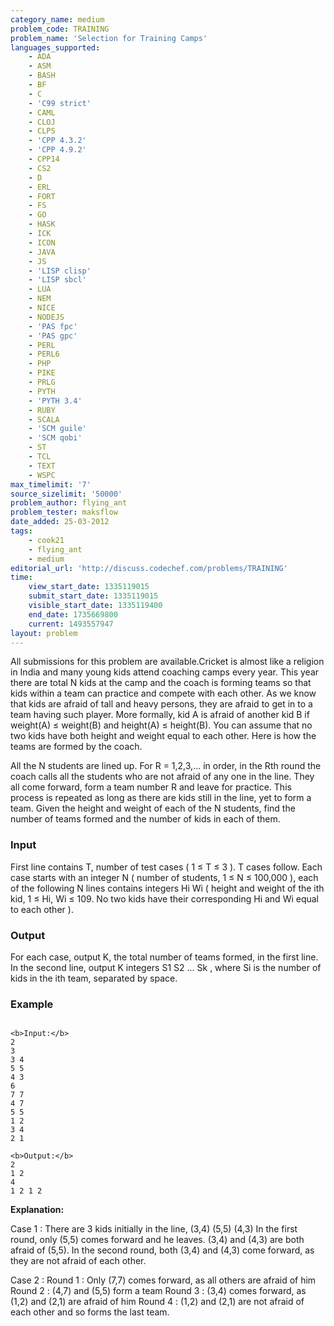 ```yaml
---
category_name: medium
problem_code: TRAINING
problem_name: 'Selection for Training Camps'
languages_supported:
    - ADA
    - ASM
    - BASH
    - BF
    - C
    - 'C99 strict'
    - CAML
    - CLOJ
    - CLPS
    - 'CPP 4.3.2'
    - 'CPP 4.9.2'
    - CPP14
    - CS2
    - D
    - ERL
    - FORT
    - FS
    - GO
    - HASK
    - ICK
    - ICON
    - JAVA
    - JS
    - 'LISP clisp'
    - 'LISP sbcl'
    - LUA
    - NEM
    - NICE
    - NODEJS
    - 'PAS fpc'
    - 'PAS gpc'
    - PERL
    - PERL6
    - PHP
    - PIKE
    - PRLG
    - PYTH
    - 'PYTH 3.4'
    - RUBY
    - SCALA
    - 'SCM guile'
    - 'SCM qobi'
    - ST
    - TCL
    - TEXT
    - WSPC
max_timelimit: '7'
source_sizelimit: '50000'
problem_author: flying_ant
problem_tester: maksflow
date_added: 25-03-2012
tags:
    - cook21
    - flying_ant
    - medium
editorial_url: 'http://discuss.codechef.com/problems/TRAINING'
time:
    view_start_date: 1335119015
    submit_start_date: 1335119015
    visible_start_date: 1335119400
    end_date: 1735669800
    current: 1493557947
layout: problem
---
```

All submissions for this problem are available.Cricket is almost like a religion in India and many young kids attend coaching camps every year. This year there are total N kids at the camp and the coach is forming teams so that kids within a team can practice and compete with each other. As we know that kids are afraid of tall and heavy persons, they are afraid to get in to a team having such player. More formally, kid A is afraid of another kid B if weight(A) ≤ weight(B) and height(A) ≤ height(B). You can assume that no two kids have both height and weight equal to each other. Here is how the teams are formed by the coach.

All the N students are lined up. For R = 1,2,3,... in order, in the Rth round the coach calls all the students who are not afraid of any one in the line. They all come forward, form a team number R and leave for practice. This process is repeated as long as there are kids still in the line, yet to form a team. Given the height and weight of each of the N students, find the number of teams formed and the number of kids in each of them.

### Input

First line contains T, number of test cases ( 1 ≤ T ≤ 3 ). T cases follow. Each case starts with an integer N ( number of students, 1 ≤ N ≤ 100,000 ), each of the following N lines contains integers Hi Wi ( height and weight of the ith kid, 1 ≤ Hi, Wi ≤ 109. No two kids have their corresponding Hi and Wi equal to each other ).

### Output

For each case, output K, the total number of teams formed, in the first line. In the second line, output K integers S1 S2 ... Sk , where Si is the number of kids in the ith team, separated by space.

### Example

```

<b>Input:</b>
2
3
3 4
5 5
4 3
6
7 7
4 7
5 5
1 2
3 4
2 1

<b>Output:</b>
2
1 2
4
1 2 1 2 

```

**Explanation:**

Case 1 : There are 3 kids initially in the line, (3,4) (5,5) (4,3)
In the first round, only (5,5) comes forward and he leaves. (3,4) and (4,3) are both afraid of (5,5).
In the second round, both (3,4) and (4,3) come forward, as they are not afraid of each other.

Case 2 : 
Round 1 : Only (7,7) comes forward, as all others are afraid of him
Round 2 : (4,7) and (5,5) form a team
Round 3 : (3,4) comes forward, as (1,2) and (2,1) are afraid of him
Round 4 : (1,2) and (2,1) are not afraid of each other and so forms the last team.